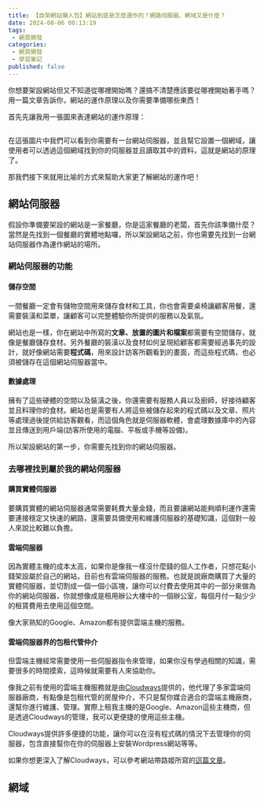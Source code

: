 ```yaml
---
title: 【自架網站懶人包】網站到底是怎麼運作的？網路伺服器、網域又是什麼？
date: 2024-08-06 00:13:19
tags:
 - 網頁開發
categories:
 - 網頁開發
 - 學習筆記
published: false
---
```

你想要架設網站但又不知道從哪裡開始嗎？還搞不清楚應該要從哪裡開始著手嗎？用一篇文章告訴你，網站的運作原理以及你需要準備哪些東西！

首先先讓我用一張圖來表達網站的運作原理：

![]()

在這張圖片中我們可以看到你需要有一台網站伺服器，並且幫它設置一個網域，讓使用者可以透過這個網域找到你的伺服器並且讀取其中的資料，這就是網站的原理了。

那我們接下來就用比喻的方式來幫助大家更了解網站的運作吧！

## 網站伺服器

假設你準備要架設的網站是一家餐廳，你是這家餐廳的老闆，首先你該準備什麼？當然是先找到一個餐廳的實體地點囉，所以架設網站之前，你也需要先找到一台網站伺服器作為運作網站的場所。

### 網站伺服器的功能

#### 儲存空間

一間餐廳一定會有儲物空間用來儲存食材和工具，你也會需要桌椅讓顧客用餐，還需要裝潢和菜單，讓顧客可以完整體驗你所提供的服務以及氣氛。

網站也是一樣，你在網站中所寫的**文章、放置的圖片和檔案**都需要有空間儲存，就像是餐廳儲存食材。另外餐廳的裝潢以及食材如何呈現給顧客都需要經過事先的設計，就好像網站需要**程式碼**，用來設計訪客所觀看到的畫面，而這些程式碼，也必須被儲存在這個網站伺服器當中。

#### 數據處理

擁有了這些硬體的空間以及裝潢之後，你還需要有服務人員以及廚師，好接待顧客並且料理你的食材。網站也是需要有人將這些被儲存起來的程式碼以及文章、照片等處理過後提供給訪客觀看，而這個角色就是伺服器軟體，會處理數據庫中的內容並且傳送到用戶端(訪客所使用的電腦、平板或手機等設備)。

所以架設網站的第一步，你需要先找到你的網站伺服器。

### 去哪裡找到屬於我的網站伺服器

#### 購買實體伺服器

要購買實體的網站伺服器通常需要耗費大量金錢，而且要讓網站能夠順利運作還需要連接穩定又快速的網路，還需要具備使用和維護伺服器的基礎知識，這個對一般人來說比較難以負擔。

#### 雲端伺服器

因為實體主機的成本太高，如果你是像我一樣沒什麼錢的個人工作者，只想花點小錢架設屬於自己的網站，目前也有雲端伺服器的服務。也就是說廠商購買了大量的實體伺服器，並切割成一個一個小區塊，讓你可以付費去使用其中的一部分來做為你的網站伺服器，你就想像成是租用辦公大樓中的一個辦公室，每個月付一點少少的租賃費用去使用這個空間。

像大家熟知的Google、Amazon都有提供雲端主機的服務。

#### 雲端伺服器界的包租代管仲介

但雲端主機經常需要使用一些伺服器指令來管理，如果你沒有學過相關的知識，需要很多的時間摸索，這時候就需要有人來協助你。

像我之前有使用的雲端主機服務就是由[Cloudways](http://www.cloudways.com)提供的，他代理了多家雲端伺服器廠商，有點像是包租代管的房屋仲介，不只是幫你媒合適合的雲端主機廠商，還幫你進行維護、管理。實際上租我主機的是Google、Amazon這些主機商，但是透過Cloudways的管理，我可以更便捷的使用這些主機。

Cloudways提供許多便捷的功能，讓你可以在沒有程式碼的情況下去管理你的伺服器，包含直接幫你在你的伺服器上安裝Wordpress網站等等。

如果你想更深入了解Cloudways，可以參考網站帶路姬所寫的[這篇文章](https://wpointer.com/wordpress-tutorials/hosting-domain/cloudways/#penci-Cloudways-%E5%85%B6%E5%AF%A6%E4%B8%8D%E6%98%AF%E4%B8%BB%E6%A9%9F%E5%95%86%EF%BC%8C%E8%80%8C%E6%98%AF%E6%8F%90%E4%BE%9B%E4%BB%A3%E7%AE%A1%E9%9B%B2%E7%AB%AF%E4%B8%BB%E6%A9%9F%E7%9A%84%E6%9C%8D%E5%8B%99%E5%95%86)。

## 網域